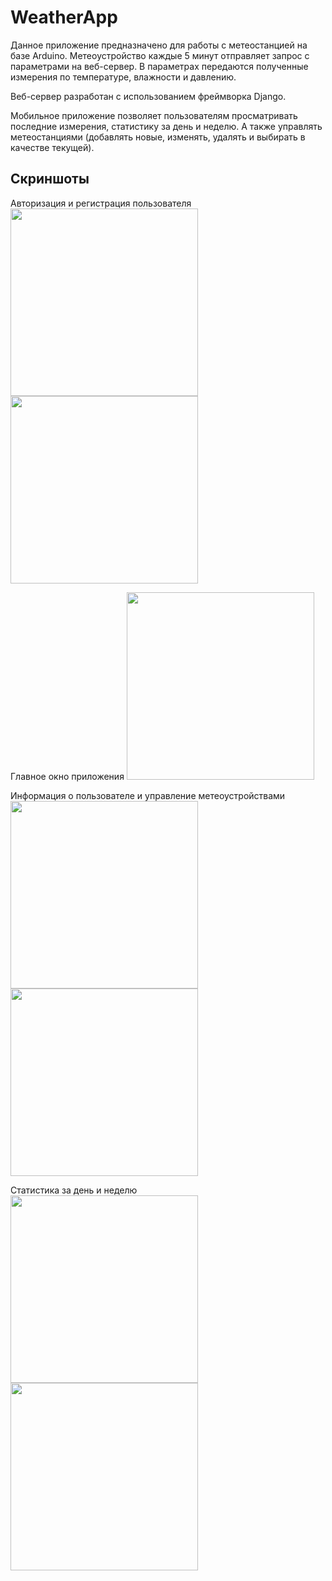 # WeatherApp
Данное приложение предназначено для работы с метеостанцией на базе Arduino.
Метеоустройство каждые 5 минут отправляет запрос с параметрами на веб-сервер.
В параметрах передаются полученные измерения по температуре, влажности и давлению.

Веб-сервер разработан с использованием фреймворка Django.

Мобильное приложение позволяет пользователям просматривать последние измерения, статистику за день и неделю. 
А также управлять метеостанциями (добавлять новые, изменять, удалять и выбирать в качестве текущей).

## Скриншоты
Авторизация и регистрация пользователя
<img src="https://user-images.githubusercontent.com/25635870/151649592-d2f3b701-fdbd-43d8-8308-d3b961ada5bd.png" width="300"> <img src="https://user-images.githubusercontent.com/25635870/151649594-66ff1889-7e99-4425-85a3-d65d6dc520a7.png" width="300">

Главное окно приложения
<img src="https://user-images.githubusercontent.com/25635870/151649602-17321c92-49e2-448c-946b-b1f93f1005c8.png" width="300">

Информация о пользователе и управление метеоустройствами
<img src="https://user-images.githubusercontent.com/25635870/151649608-d507f91c-9b4c-458f-aff2-59652c7a1218.png" width="300"> <img src="https://user-images.githubusercontent.com/25635870/151649812-3d4843fb-44a3-4bda-b748-80550dabe539.png" width="300">

Статистика за день и неделю
<img src="https://user-images.githubusercontent.com/25635870/151649624-a19f17d3-1c42-4b08-8631-50c4ce996ac7.png" width="300"> <img src="https://user-images.githubusercontent.com/25635870/151649625-02752ad0-965a-46e2-a9fe-234bf3f4c1b4.png" width="300">
